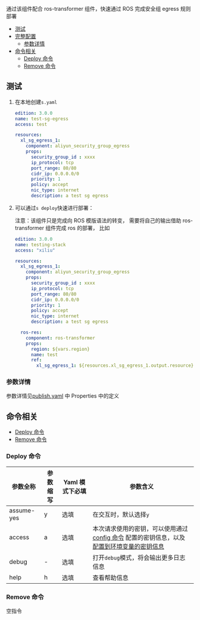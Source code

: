 通过该组件配合 ros-transformer 组件，快速通过 ROS 完成安全组 egress 规则部署

- [测试](#测试)
- [完整配置](#完整配置)
  - [参数详情](#参数详情)
- [命令相关](#命令相关)
  - [Deploy 命令](#Deploy命令)
  - [Remove 命令](#Remove命令)

## 测试

1. 在本地创建`s.yaml`

    ```yaml
    edition: 3.0.0 
    name: test-sg-egress
    access: test 

    resources:
      xl_sg_egress_1: 
        component: aliyun_security_group_egress
        props:
          security_group_id : xxxx
          ip_protocol: tcp
          port_range: 80/80
          cidr_ip: 0.0.0.0/0
          priority: 1
          policy: accept
          nic_type: internet
          description: a test sg egress
    ```

2. 可以通过`s deploy`快速进行部署：

    注意：该组件只是完成向 ROS 模版语法的转变， 需要将自己的输出借助 ros-transformer 组件完成 ros 的部署， 比如

    ```yaml
    edition: 3.0.0
    name: testing-stack
    access: "xiliu"

    resources:
      xl_sg_egress_1: 
        component: aliyun_security_group_egress
        props:
          security_group_id : xxxx
          ip_protocol: tcp
          port_range: 80/80
          cidr_ip: 0.0.0.0/0
          priority: 1
          policy: accept
          nic_type: internet
          description: a test sg egress

      ros-res:
        component: ros-transformer
        props:
          region: ${vars.region}
          name: test
          ref:
            xl_sg_egress_1: ${resources.xl_sg_egress_1.output.resource}
    ```

### 参数详情

参数详情见[publish.yaml](publish.yaml) 中 Properties 中的定义

## 命令相关

- [Deploy 命令](#Deploy命令)
- [Remove 命令](#Remove命令)

### Deploy 命令


| 参数全称  |  参数缩写  | Yaml 模式下必填 | 参数含义|                                 
|-------|---------------------|---------------------|---------------------|
| assume-yes | y        | 选填            | 在交互时，默认选择`y`|
| access     | a        | 选填            | 本次请求使用的密钥，可以使用通过[config 命令](https://github.com/Serverless-Devs/Serverless-Devs/tree/master/docs/zh/command/config.md#config-add-命令) 配置的密钥信息，以及[配置到环境变量的密钥信息](https://github.com/Serverless-Devs/Serverless-Devs/tree/master/docs/zh/command/config.md#通过环境变量配置密钥信息) |
| debug      | -        | 选填            | 打开`debug`模式，将会输出更多日志信息|
| help       | h        | 选填            | 查看帮助信息|

### Remove 命令

空指令